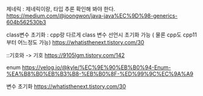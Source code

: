 제네릭
: 제네릭이랑, 타입 추론 확인해 봐야 한다.
<https://medium.com/@joongwon/java-java%EC%9D%98-generics-604b562530b3>

class변수 초기화
: cpp랑 다르게 class 변수 선언시 초기화 가능 ( 물론 cpp도 cpp11부터 어느정도 가능)
<https://whatisthenext.tistory.com/30>

::기호와 -> 기호
<https://9105lgm.tistory.com/142>

enum
<https://velog.io/@kyle/%EC%9E%90%EB%B0%94-Enum-%EA%B8%B0%EB%B3%B8-%EB%B0%8F-%ED%99%9C%EC%9A%A9>

변수 초기화
<https://whatisthenext.tistory.com/30>

